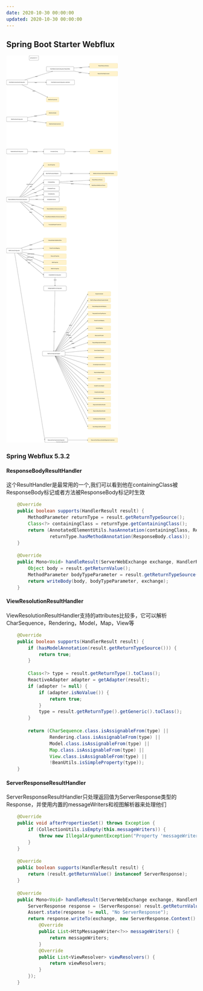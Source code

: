 ```yaml
---
date: 2020-10-30 00:00:00
updated: 2020-10-30 00:00:00
---
```




## Spring Boot Starter Webflux


![](spring-webflux-starter-自动装配.svg)

<!-- more -->
### Spring Webflux 5.3.2



#### ResponseBodyResultHandler

这个ResultHandler是最常用的一个,我们可以看到他在containingClass被ResponseBody标记或者方法被ResponseBody标记时生效

```java
    @Override
    public boolean supports(HandlerResult result) {
        MethodParameter returnType = result.getReturnTypeSource();
        Class<?> containingClass = returnType.getContainingClass();
        return (AnnotatedElementUtils.hasAnnotation(containingClass, ResponseBody.class) ||
                returnType.hasMethodAnnotation(ResponseBody.class));
    }

    @Override
    public Mono<Void> handleResult(ServerWebExchange exchange, HandlerResult result) {
        Object body = result.getReturnValue();
        MethodParameter bodyTypeParameter = result.getReturnTypeSource();
        return writeBody(body, bodyTypeParameter, exchange);
    }

```

#### ViewResolutionResultHandler

ViewResolutionResultHandler支持的attributes比较多，它可以解析CharSequence，Rendering，Model，Map，View等

```java
    @Override
    public boolean supports(HandlerResult result) {
        if (hasModelAnnotation(result.getReturnTypeSource())) {
            return true;
        }

        Class<?> type = result.getReturnType().toClass();
        ReactiveAdapter adapter = getAdapter(result);
        if (adapter != null) {
            if (adapter.isNoValue()) {
                return true;
            }
            type = result.getReturnType().getGeneric().toClass();
        }

        return (CharSequence.class.isAssignableFrom(type) ||
                Rendering.class.isAssignableFrom(type) ||
                Model.class.isAssignableFrom(type) ||
                Map.class.isAssignableFrom(type) ||
                View.class.isAssignableFrom(type) ||
                !BeanUtils.isSimpleProperty(type));
    }
```







#### ServerResponseResultHandler

ServerResponseResultHandler只处理返回值为ServerResponse类型的Response，并使用内置的messageWriters和视图解析器来处理他们

```java
    @Override
    public void afterPropertiesSet() throws Exception {
        if (CollectionUtils.isEmpty(this.messageWriters)) {
            throw new IllegalArgumentException("Property 'messageWriters' is required");
        }
    }

    @Override
    public boolean supports(HandlerResult result) {
        return (result.getReturnValue() instanceof ServerResponse);
    }

    @Override
    public Mono<Void> handleResult(ServerWebExchange exchange, HandlerResult result) {
        ServerResponse response = (ServerResponse) result.getReturnValue();
        Assert.state(response != null, "No ServerResponse");
        return response.writeTo(exchange, new ServerResponse.Context() {
            @Override
            public List<HttpMessageWriter<?>> messageWriters() {
                return messageWriters;
            }
            @Override
            public List<ViewResolver> viewResolvers() {
                return viewResolvers;
            }
        });
    }
```